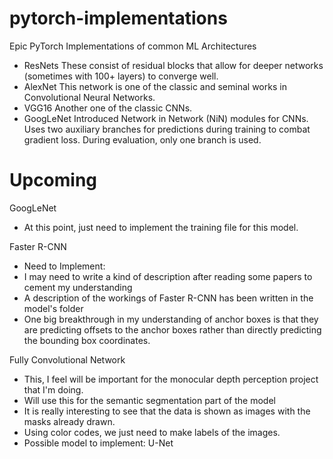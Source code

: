 # pytorch-implementations
Epic PyTorch Implementations of common ML Architectures
 - ResNets 
These consist of residual blocks that allow for deeper networks (sometimes with 100+ layers) to converge well.  
 - AlexNet
 This network is one of the classic and seminal works in Convolutional Neural Networks.
 - VGG16
 Another one of the classic CNNs.  
 - GoogLeNet
 Introduced Network in Network (NiN) modules for CNNs. Uses two auxiliary branches for predictions during training to combat gradient loss. During evaluation, only one branch is used. 

# Upcoming
GoogLeNet 
- At this point, just need to implement the training file for this model. 

Faster R-CNN
- Need to Implement:
- I may need to write a kind of description after reading some papers to cement my understanding 
- A description of the workings of Faster R-CNN has been written in the model's folder
- One big breakthrough in my understanding of anchor boxes is that they are predicting offsets to the anchor boxes rather than directly predicting the bounding box coordinates.  


Fully Convolutional Network 
- This, I feel will be important for the monocular depth perception project that I'm doing.
- Will use this for the semantic segmentation part of the model
- It is really interesting to see that the data is shown as images with the masks already drawn.
- Using color codes, we just need to make labels of the images.
- Possible model to implement: U-Net
   
 

  

